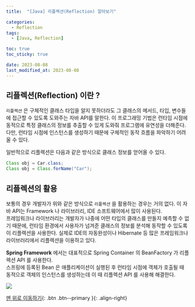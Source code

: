 ```yaml
---
title:  "[Java] 리플렉션(Reflection) 알아보기" 

categories:
  - Reflection
tags:
  - [Java, Reflection]

toc: true
toc_sticky: true

date: 2023-08-08
last_modified_at: 2023-08-08
---
```


## 리플렉션(Reflection) 이란 ?
`리플렉션` 은 구체적인 클래스 타입을 알지 못하더라도 그 클래스의 메서드, 타입, 변수들에 접근할 수 있도록 도와주는 자바 API를 말한다. 이 프로그래밍 기법은 런타임 시점에 동적으로 특정 클래스의 정보를 추출할 수 있게 도와줘 프로그램에 유연성을 
더해준다. 다만, 런타임 시점에 인스턴스를 생성하기 때문에 구체적인 동작 흐름을 파악하기 어려울 수 있다.

  
일반적으로 리플렉션은 다음과 같은 방식으로 클래스 정보를 얻어올 수 있다.
```java
Class obj = Car.class;
Class obj = Class.forName("Car");
```
  

## 리플렉션의 활용
 보통의 경우 개발자가 위와 같은 방식으로 `리플렉션` 을 활용하는 경우는 거의 없다. 이 자바 API는 Framework 나 라이브러리, IDE 소프트웨어에서 많이 사용된다.  
프레임워크나 라이브러리는 개발자가 나중에 어떤 타입의 클래스를 만들지 예측할 수 없기 때문에, 런타임 환경에서 사용자가 넘겨준 클래스의 정보를 분석해 동작할 수 있도록 이 리플렉션을 사용한다. 실제로 IDE의 자동완성이나 Hibernate 등 많은 
프레임워크나 라이브러리에서 리플렉션을 이용하고 있다.  
  
**Spring Framework** 에서는 대표적으로 Spring Container 의 BeanFactory 가 리플렉션 API 를 사용한다.  
스프링에 등록된 Bean 은 애플리케이션이 실행된 후 런타임 시점에 객체가 호출될 때 동적으로 객체의 인스턴스를 생성하는데 이 때 리플렉션 API 를 사용해 해결한다.



<img src="../../assets/img/1029x258.png">

[맨 위로 이동하기](#){: .btn .btn--primary }{: .align-right}
